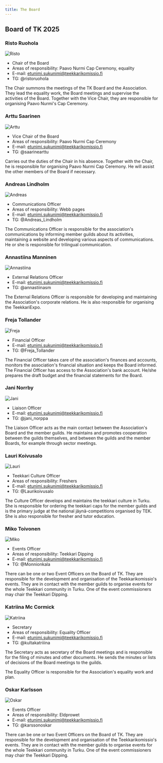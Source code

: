 ```yaml
---
title: The Board
---
```

## Board of TK 2025

### Risto Ruohola

![Risto]()

* Chair of the Board
* Areas of responsibility: Paavo Nurmi Cap Ceremony, equality 
* E-mail: etunimi.sukunimi@teekkarikomissio.fi
* TG: @ristoruohola

The Chair summons the meetings of the TK Board and the Association. They lead the equality work, the Board meetings and supervise the activities of the Board. Together with the Vice Chair, they are responsible for organising Paavo Nurmi's Cap Ceremony.

### Arttu Saarinen

![Arttu]()

* Vice Chair of the Board
* Areas of responsibility: Paavo Nurmi Cap Ceremony
* E-mail: etunimi.sukunimi@teekkarikomissio.fi
* TG: @saarinearttu

Carries out the duties of the Chair in his absence. Together with the Chair, he is responsible for organising Paavo Nurmi Cap Ceremony. He will assist the other members of the Board if necessary.

### Andreas Lindholm

![Andreas]()

* Communications Officer
* Areas of responsibility: Webb pages
* E-mail: etunimi.sukunimi@teekkarikomissio.fi
* TG: @Andreas_Lindholm

The Communications Officer is responsible for the association's communications by informing member guilds about its activities, maintaining a website and developing various aspects of communications. He or she is responsible for trilingual communication.

### Annastiina Manninen

![Annastiina]()

* External Relations Officer
* E-mail: etunimi.sukunimi@teekkarikomissio.fi
* TG: @annastiinasm

The External Relations Officer is responsible for developing and maintaining the Association's corporate relations. He is also responsible for organising the TeekkariExpo.

### Freja Tollander

![Freja]()

* Financial Officer
* E-mail: etunimi.sukunimi@teekkarikomissio.fi
* TG: @Freja_Tollander

The Financial Officer takes care of the association's finances and accounts, monitors the association's financial situation and keeps the Board informed. The Financial Officer has access to the Association's bank account. He/she prepares the draft budget and the financial statements for the Board.

### Jani Norrby

![Jani](/board/2024/jani-norrby-min.jpg)

* Liaison Officer
* E-mail: etunimi.sukunimi@teekkarikomissio.fi
* TG: @jani_norppa

The Liaison Officer acts as the main contact between the Association's Board and the member guilds. He maintains and promotes cooperation between the guilds themselves, and between the guilds and the member Boards, for example through sector meetings.

### Lauri Koivusalo

![Lauri]()

* Teekkari Culture Officer
* Areas of responsibility: Freshers 
* E-mail: etunimi.sukunimi@teekkarikomissio.fi
* TG: @Laurikoivusalo

The Culture Officer develops and maintains the teekkari culture in Turku. She is responsible for ordering the teekkari caps for the member guilds and is the primary judge at the national jäynä-competitions organised by TEK. She is also responsible for fresher and tutor education.

### Miko Toivonen

![Miko]()

* Events Officer
* Areas of responsibility: Teekkari Dipping
* E-mail: etunimi.sukunimi@teekkarikomissio.fi
* TG: @Monnionkala

There can be one or two Event Officers on the Board of TK. They are responsible for the development and organisation of the Teekkarikomissio's events. They are in contact with the member guilds to organise events for the whole Teekkari community in Turku. One of the event commissioners may chair the Teekkari Dipping.

### Katriina Mc Cormick

![Katriina]()

* Secretary
* Areas of responsibility: Equality Officer
* E-mail: etunimi.sukunimi@teekkarikomissio.fi
* TG: @kultakatriiina

The Secretary acts as secretary of the Board meetings and is responsible for the filing of minutes and other documents. He sends the minutes or lists of decisions of the Board meetings to the guilds.

The Equality Officer is responsible for the Association's equality work and plan.

### Oskar Karlsson

![Oskar]()

* Events Officer
* Areas of responsibility: Eldprowet
* E-mail: etunimi.sukunimi@teekkarikomissio.fi
* TG: @karssonoskar

There can be one or two Event Officers on the Board of TK. They are responsible for the development and organisation of the Teekkarikomissio's events. They are in contact with the member guilds to organise events for the whole Teekkari community in Turku. One of the event commissioners may chair the Teekkari Dipping.
